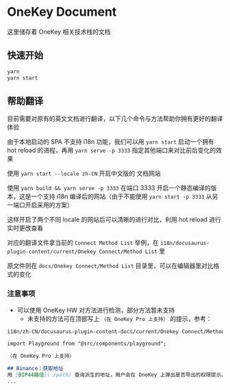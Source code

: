 # OneKey Document

这里储存着 OneKey 相关技术栈的文档

## 快速开始

```bash
yarn
yarn start
```

## 帮助翻译

目前需要对原有的英文文档进行翻译，以下几个命令与方法帮助你拥有更好的翻译体验

由于本地启动的 SPA 不支持 i18n 功能，我们可以用 `yarn start` 启动一个拥有 hot reload 的进程，再用 `yarn serve -p 3333` 指定其他端口来对比前后变化的效果

使用 `yarn start --locale zh-CN` 开启中文版的 文档网站

使用 `yarn build && yarn serve -p 3333` 在端口 3333 开启一个静态编译的版本，这是一个支持 i18n 编译后的网站（由于不能使用 `yarn start -p 3333` 从另一端口开启采用的方案）

这样开启了两个不同 locale 的网站后可以清晰的进行对比，利用 hot reload 进行实时更改查看

对应的翻译文件拿当前的 `Connect Method List` 举例，在 `i18n/docusaurus-plugin-content/current/Onekey Connect/Method List` 里

原文件则在 `docs/Onekey Connect/Method List` 目录里，可以在编辑器里对比格式的变化


### 注意事项

- 可以使用 OneKey HW 对方法进行检测，部分方法暂未支持
  - 未支持的方法可在顶部写上 `（在 OneKey Pro 上支持）` 的提示，参考：

```markdown
i18n/zh-CN/docusaurus-plugin-content-docs/current/Onekey Connect/Method List/binanceGetAddress.mdx

import Playground from "@src/components/playground";

（在 OneKey Pro 上支持）

## Binance：获取地址
用 [BIP44路径](./path) 查询派生的地址，用户会在 OneKey 上弹出是否导出的权限提示。
...
```
